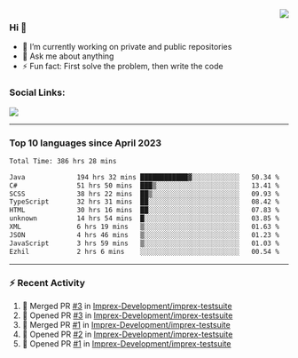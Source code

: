 <!--
<a href="https://wuffy.eu">
  <img align="right" src="https://github.com/ngloader/ngloader/blob/devcard/devcard.png" height="410" width="300" alt="NgLoader's Dev Card"/>
</a>
-->

<a href="https://wuffy.eu">
  <img align="right" src="https://github-readme-stats.vercel.app/api?username=ngloader&count_private=true&include_all_commits=true&show_icons=true&theme=dracula" />
</a>

### Hi 👋
- 🔭 I’m currently working on private and public repositories
- 💬 Ask me about anything
- ⚡ Fun fact: First solve the problem, then write the code

### Social Links:
<a href="https://discord.gg/jUtRU5Q">
  <img src="https://dcbadge.vercel.app/api/shield/128286216708685824?style=flat&theme=clean&compact=true" />
</a>

<!--
---

<div>
  <img src="https://github-readme-stats.vercel.app/api/wakatime?username=NgLoader&api_domain=wakapi.wuffy.dev&bg_color=282a36&title_color=ff6e96&icon_color=2F855A&text_color=ffffff&custom_title=Week%20Stats&layout=compact" />
</div>

---

<div>
  <img height="170" align="left" src="https://github-readme-stats.vercel.app/api?username=ngloader&count_private=true&include_all_commits=true&show_icons=true&theme=dracula" />
  <img src="https://github-readme-stats.vercel.app/api/top-langs/?username=ngloader&layout=compact&theme=dracula" />
</div>

---

<a href="https://github.com/ryo-ma/github-profile-trophy">
  <img width=800 src="https://github-profile-trophy.vercel.app/?username=ngloader&column=8&theme=dracula&no-frame=true"/>
</a>
-->

---

### Top 10 languages since April 2023

<!--START_SECTION:waka-->

```txt
Total Time: 386 hrs 28 mins

Java             194 hrs 32 mins ████████████▓░░░░░░░░░░░░   50.34 %
C#               51 hrs 50 mins  ███▒░░░░░░░░░░░░░░░░░░░░░   13.41 %
SCSS             38 hrs 22 mins  ██▒░░░░░░░░░░░░░░░░░░░░░░   09.93 %
TypeScript       32 hrs 31 mins  ██░░░░░░░░░░░░░░░░░░░░░░░   08.42 %
HTML             30 hrs 16 mins  ██░░░░░░░░░░░░░░░░░░░░░░░   07.83 %
unknown          14 hrs 54 mins  █░░░░░░░░░░░░░░░░░░░░░░░░   03.85 %
XML              6 hrs 19 mins   ▒░░░░░░░░░░░░░░░░░░░░░░░░   01.63 %
JSON             4 hrs 46 mins   ▒░░░░░░░░░░░░░░░░░░░░░░░░   01.23 %
JavaScript       3 hrs 59 mins   ▒░░░░░░░░░░░░░░░░░░░░░░░░   01.03 %
Ezhil            2 hrs 6 mins    ░░░░░░░░░░░░░░░░░░░░░░░░░   00.54 %
```

<!--END_SECTION:waka-->

---

### :zap: Recent Activity
<!--START_SECTION:activity-->
1. 🎉 Merged PR [#3](https://github.com/Imprex-Development/imprex-testsuite/pull/3) in [Imprex-Development/imprex-testsuite](https://github.com/Imprex-Development/imprex-testsuite)
2. 💪 Opened PR [#3](https://github.com/Imprex-Development/imprex-testsuite/pull/3) in [Imprex-Development/imprex-testsuite](https://github.com/Imprex-Development/imprex-testsuite)
3. 🎉 Merged PR [#1](https://github.com/Imprex-Development/imprex-testsuite/pull/1) in [Imprex-Development/imprex-testsuite](https://github.com/Imprex-Development/imprex-testsuite)
4. 💪 Opened PR [#2](https://github.com/Imprex-Development/imprex-testsuite/pull/2) in [Imprex-Development/imprex-testsuite](https://github.com/Imprex-Development/imprex-testsuite)
5. 💪 Opened PR [#1](https://github.com/Imprex-Development/imprex-testsuite/pull/1) in [Imprex-Development/imprex-testsuite](https://github.com/Imprex-Development/imprex-testsuite)
<!--END_SECTION:activity-->
